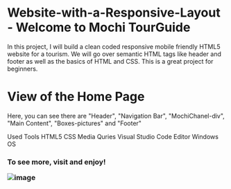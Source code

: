 # Website-with-a-Responsive-Layout - Welcome to Mochi TourGuide

In this project, I will build a clean coded responsive mobile friendly HTML5 website for a tourism. We will go over semantic HTML tags like header and footer as well as the basics of HTML and CSS. This is a great project for beginners.

# View of the Home Page

Here, you can see there are "Header", "Navigation Bar", "MochiChanel-div", "Main Content", "Boxes-pictures" and "Footer"

Used Tools
          HTML5
          CSS
          Media Quries
          Visual Studio Code Editor
          Windows OS
  
  <h3> To see more, visit and enjoy!

![image](https://user-images.githubusercontent.com/52565814/65390041-86eca780-dd96-11e9-9bb8-8a1f9a2ecd13.png)

